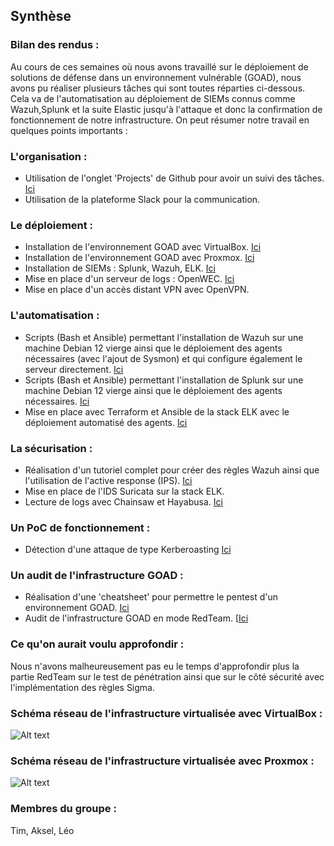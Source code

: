 ## Synthèse

### Bilan des rendus :
Au cours de ces semaines où nous avons travaillé sur le déploiement de solutions de défense dans un environnement vulnérable (GOAD), nous avons pu réaliser plusieurs tâches qui sont toutes réparties ci-dessous. Cela va de l'automatisation au déploiement de SIEMs connus comme Wazuh,Splunk et la suite Elastic jusqu'à l'attaque et donc la confirmation de fonctionnement de notre infrastructure. On peut résumer notre travail en quelques points importants :

### L'organisation :
- Utilisation de l'onglet 'Projects' de Github pour avoir un suivi des tâches. [Ici](https://github.com/AkselCaubel/SAE5.Cyber-Devcloud/projects?query=is%3Aopen)
- Utilisation de la plateforme Slack pour la communication. 

### Le déploiement :
- Installation de l'environnement GOAD avec VirtualBox. [Ici](https://github.com/AkselCaubel/SAE5.Cyber-Devcloud/blob/main/Installation%20GOAD/Virtual-Box/GOAD-vbox-install.md)
- Installation de l'environnement GOAD avec Proxmox. [Ici](https://github.com/AkselCaubel/SAE5.Cyber-Devcloud/blob/main/Installation%20GOAD/Proxmox/GOAD-proxmox-install.md)
- Installation de SIEMs : Splunk, Wazuh, ELK. [Ici](https://github.com/AkselCaubel/SAE5.Cyber-Devcloud/tree/main/SIEM)
- Mise en place d'un serveur de logs : OpenWEC. [Ici](https://github.com/AkselCaubel/SAE5.Cyber-Devcloud/blob/main/PDF/OpenWEC-Install.pdf)
- Mise en place d'un accès distant VPN avec OpenVPN.

### L'automatisation :
- Scripts (Bash et Ansible) permettant l'installation de Wazuh sur une machine Debian 12 vierge ainsi que le déploiement des agents nécessaires (avec l'ajout de Sysmon) et qui configure également le serveur directement. [Ici](https://github.com/AkselCaubel/SAE5.Cyber-Devcloud/blob/main/SIEM/Installation-Wazuh/Deploy-Wazuh-for-GOAD/Deployer-Wazuh.sh)
- Scripts (Bash et Ansible) permettant l'installation de Splunk sur une machine Debian 12 vierge ainsi que le déploiement des agents nécessaires. [Ici](https://github.com/AkselCaubel/SAE5.Cyber-Devcloud/blob/main/SIEM/Installation-Splunk/Splunk-Deployer.sh)
- Mise en place avec Terraform et Ansible de la stack ELK avec le déploiement automatisé des agents. [Ici](https://github.com/AkselCaubel/SAE5.Cyber-Devcloud/blob/main/SIEM/installation-ELK/installation-ELK.md)

### La sécurisation :
- Réalisation d'un tutoriel complet pour créer des règles Wazuh ainsi que l'utilisation de l'active response (IPS). [Ici](https://github.com/AkselCaubel/SAE5.Cyber-Devcloud/blob/main/SIEM/Installation-Wazuh/Affiner-regles-Wazuh/Affiner-des-regles-sur-Wazuh.md)
- Mise en place de l'IDS Suricata sur la stack ELK.
- Lecture de logs avec Chainsaw et Hayabusa. [Ici](https://github.com/AkselCaubel/SAE5.Cyber-Devcloud/blob/main/Hayabusa%20%26%20Chainsaw/Installation%20%26%20utilisation.md)

### Un PoC de fonctionnement :
- Détection d'une attaque de type Kerberoasting [Ici](https://github.com/AkselCaubel/SAE5.Cyber-Devcloud/blob/main/Attaque-AD/Attaque-AD-POC.md)

### Un audit de l'infrastructure GOAD :
- Réalisation d'une 'cheatsheet' pour permettre le pentest d'un environnement GOAD. [Ici](https://github.com/AkselCaubel/SAE5.Cyber-Devcloud/blob/main/Cheatsheet/Cheatsheet-Pentest-AD.md)
- Audit de l'infrastructure GOAD en mode RedTeam. [[Ici](https://github.com/AkselCaubel/SAE5.Cyber-Devcloud/blob/main/Pentest%26Reaction-GOAD/Pentest-Goad.md)

### Ce qu'on aurait voulu approfondir :
Nous n'avons malheureusement pas eu le temps d'approfondir plus la partie RedTeam sur le test de pénétration ainsi que sur le côté sécurité avec l'implémentation des règles Sigma.

### Schéma réseau de l'infrastructure virtualisée avec VirtualBox :
![Alt text](Synth%C3%A8se/img/schema-reseau-vbox.png)

### Schéma réseau de l'infrastructure virtualisée avec Proxmox :
![Alt text](Synth%C3%A8se/img/schema-reseau.png)

### Membres du groupe :
Tim, Aksel, Léo
